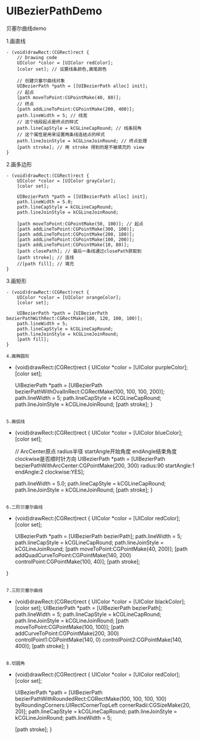 # UIBezierPathDemo
贝塞尔曲线demo

1.画直线
```
- (void)drawRect:(CGRect)rect {
    // Drawing code
    UIColor *color = [UIColor redColor];
    [color set]; // 设置线条颜色,画笔颜色
    
    // 创建贝塞尔曲线对象
    UIBezierPath *path = [[UIBezierPath alloc] init];
    // 起点
    [path moveToPoint:CGPointMake(40, 80)];
    // 终点
    [path addLineToPoint:CGPointMake(200, 400)];
    path.lineWidth = 5; // 线宽
    // 这个线段起点是终点的样式
    path.lineCapStyle = kCGLineCapRound; // 线条拐角
    // 这个属性是用来设置两条线连结点的样式
    path.lineJoinStyle = kCGLineJoinRound; // 终点处理
    [path stroke]; // 用 stroke 得到的是不被填充的 view
}
```
2.画多边形
```
- (void)drawRect:(CGRect)rect {
    UIColor *color = [UIColor grayColor];
    [color set];
    
    UIBezierPath *path = [[UIBezierPath alloc] init];
    path.lineWidth = 5.0;
    path.lineCapStyle = kCGLineCapRound;
    path.lineJoinStyle = kCGLineJoinRound;
    
    [path moveToPoint:CGPointMake(50, 100)]; // 起点
    [path addLineToPoint:CGPointMake(300, 100)];
    [path addLineToPoint:CGPointMake(200, 180)];
    [path addLineToPoint:CGPointMake(100, 200)];
    [path addLineToPoint:CGPointMake(10, 80)];
    [path closePath]; // 最后一条线通过closePath获取到
    [path stroke]; // 连线
    //[path fill]; // 填充
}
```
3.画矩形
```
- (void)drawRect:(CGRect)rect {
    UIColor *color = [UIColor orangeColor];
    [color set];
    
    UIBezierPath *path = [UIBezierPath bezierPathWithRect:CGRectMake(100, 120, 100, 100)];
    path.lineWidth = 5;
    path.lineCapStyle = kCGLineCapRound;
    path.lineJoinStyle = kCGLineJoinRound;
    [path fill];
}

4.画椭圆形
```
- (void)drawRect:(CGRect)rect {
    UIColor *color = [UIColor purpleColor];
    [color set];
    
    UIBezierPath *path = [UIBezierPath bezierPathWithOvalInRect:CGRectMake(100, 100, 100, 200)];
    path.lineWidth = 5;
    path.lineCapStyle = kCGLineCapRound;
    path.lineJoinStyle = kCGLineJoinRound;
    [path stroke];
}

```

5.画弧线
```
- (void)drawRect:(CGRect)rect {
    UIColor *color = [UIColor blueColor];
    [color set];
    
    // ArcCenter原点  radius半径  startAngle开始角度  endAngle结束角度  clockwise是否顺时针方向
    UIBezierPath *path = [UIBezierPath bezierPathWithArcCenter:CGPointMake(200, 300) radius:90 startAngle:1 endAngle:2 clockwise:YES];
    
    path.lineWidth = 5.0;
    path.lineCapStyle = kCGLineCapRound;
    path.lineJoinStyle = kCGLineJoinRound;
    [path stroke];
}
```

6.二阶贝塞尔曲线
```
- (void)drawRect:(CGRect)rect {
    UIColor *color = [UIColor redColor];
    [color set];
    
    UIBezierPath *path = [UIBezierPath bezierPath];
    path.lineWidth = 5;
    path.lineCapStyle = kCGLineCapRound;
    path.lineJoinStyle = kCGLineJoinRound;
    [path moveToPoint:CGPointMake(40, 200)];
    [path addQuadCurveToPoint:CGPointMake(140, 200) controlPoint:CGPointMake(100, 40)];
    [path stroke];
    
}
```

7.三阶贝塞尔曲线
```
- (void)drawRect:(CGRect)rect {
    UIColor *color = [UIColor blackColor];
    [color set];
    UIBezierPath *path = [UIBezierPath bezierPath];
    path.lineWidth = 5;
    path.lineCapStyle = kCGLineCapRound;
    path.lineJoinStyle = kCGLineJoinRound;
    [path moveToPoint:CGPointMake(100, 100)];
    [path addCurveToPoint:CGPointMake(200, 300) controlPoint1:CGPointMake(140, 0) controlPoint2:CGPointMake(140, 400)];
    [path stroke];
}
```

8.切圆角
```
- (void)drawRect:(CGRect)rect {
    UIColor *color = [UIColor redColor];
    [color set];
    
    UIBezierPath *path = [UIBezierPath bezierPathWithRoundedRect:CGRectMake(100, 100, 100, 100) byRoundingCorners:UIRectCornerTopLeft cornerRadii:CGSizeMake(20, 20)];
    path.lineCapStyle = kCGLineCapRound;
    path.lineJoinStyle = kCGLineJoinRound;
    path.lineWidth = 5;
    
    [path stroke];
}
```
